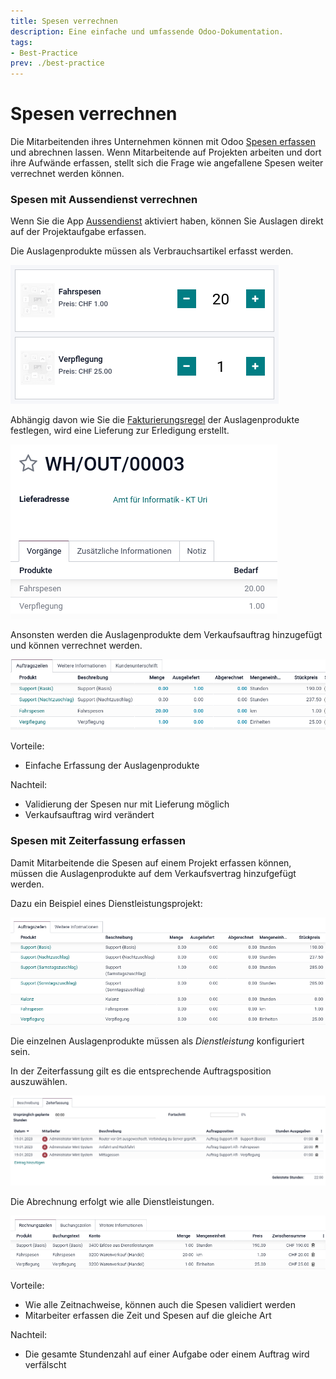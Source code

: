 ```yaml
---
title: Spesen verrechnen
description: Eine einfache und umfassende Odoo-Dokumentation.
tags:
- Best-Practice
prev: ./best-practice
---
```

# Spesen verrechnen

Die Mitarbeitenden ihres Unternehmen können mit Odoo [Spesen erfassen](HR%20Expense.md#Spesen%20erfassen) und abrechnen lassen. Wenn Mitarbeitende auf Projekten arbeiten und dort ihre Aufwände erfassen, stellt sich die Frage wie angefallene Spesen weiter verrechnet werden können.

### Spesen mit Aussendienst verrechnen

Wenn Sie die App [Aussendienst](FSM%20Industry.md) aktiviert haben, können Sie Auslagen direkt auf der Projektaufgabe erfassen.

Die Auslagenprodukte müssen als Verbrauchsartikel erfasst werden.

![](assets/Best%20Practice%20Spesen%20verrechnen%20Aussendienst.png)

Abhängig davon wie Sie die [Fakturierungsregel](Invoicing.md#Fakturierungsregel%20festlegen) der Auslagenprodukte festlegen, wird eine Lieferung zur Erledigung erstellt.

![](assets/Best%20Practice%20Spesen%20verrechnen%20Lieferung.png)

Ansonsten werden die Auslagenprodukte dem Verkaufsauftrag hinzugefügt und können verrechnet werden.

![](assets/Best%20Practice%20Spesen%20verrechnen%20Auftrag%20mit%20Menge.png)

Vorteile:
* Einfache Erfassung der Auslagenprodukte

Nachteil:
* Validierung der Spesen nur mit Lieferung möglich
* Verkaufsauftrag wird verändert

### Spesen mit Zeiterfassung erfassen

Damit Mitarbeitende die Spesen auf einem Projekt erfassen können, müssen die Auslagenprodukte auf dem Verkaufsvertrag hinzufgefügt werden.

Dazu ein Beispiel eines Dienstleistungsprojekt:

![](assets/Best%20Practice%20Spesen%20verrechnen%20Auftragszeilen.png)

Die einzelnen Auslagenprodukte müssen als *Dienstleistung* konfiguriert sein.

In der Zeiterfassung gilt es die entsprechende Auftragsposition auszuwählen.

![](assets/Best%20Practice%20Spesen%20verrechnen%20Zeiterfassung.png)

Die Abrechnung erfolgt wie alle Dienstleistungen.

![](assets/Best%20Practice%20Spesen%20verrechnen%20Rechnung.png)

Vorteile:
* Wie alle Zeitnachweise, können auch die Spesen validiert werden
* Mitarbeiter erfassen die Zeit und Spesen auf die gleiche Art

Nachteil:
* Die gesamte Stundenzahl auf einer Aufgabe oder einem Auftrag wird verfälscht
